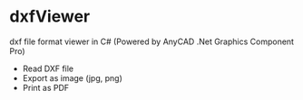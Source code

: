 dxfViewer
=========

dxf file format viewer in C#
(Powered by AnyCAD .Net Graphics Component Pro)

- Read DXF file
- Export as image (jpg, png)
- Print as PDF
